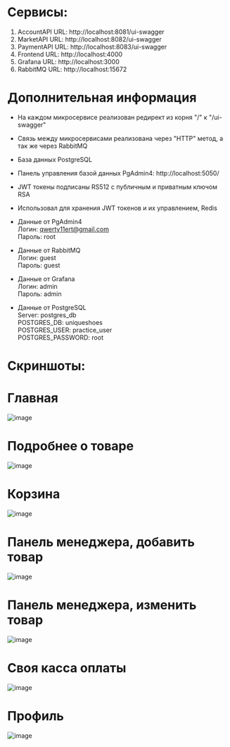 # Сервисы: 
1. AccountAPI URL: http://localhost:8081/ui-swagger 
2. MarketAPI URL: http://localhost:8082/ui-swagger 
3. PaymentAPI URL: http://localhost:8083/ui-swagger
4. Frontend URL: http://localhost:4000
5. Grafana URL: http://localhost:3000
6. RabbitMQ URL: http://localhost:15672

# Дополнительная информация

- На каждом микросервисе реализован редирект из корня "/" к "/ui-swagger"
  
- Связь между микросервисами реализована через "HTTP" метод, а так же через RabbitMQ
  
- База данных PostgreSQL
  
- Панель управления базой данных PgAdmin4: http://localhost:5050/
  
- JWT токены подписаны RS512 с публичным и приватным ключом RSA
  
- Использовал для хранения JWT токенов и их управлением, Redis

- Данные от PgAdmin4<br>
 Логин: qwerty11ert@gmail.com<br>
 Пароль: root<br>

- Данные от RabbitMQ<br>
 Логин: guest<br>
 Пароль: guest<br>

- Данные от Grafana<br>
 Логин: admin<br>
 Пароль: admin<br>

- Данные от PostgreSQL<br>
 Server: postgres_db<br>
 POSTGRES_DB: uniqueshoes<br>
 POSTGRES_USER: practice_user<br>
 POSTGRES_PASSWORD: root<br>
 
# Скриншоты: 
# Главная
  ![image](https://github.com/user-attachments/assets/bce82e68-9ff4-4a0d-8d72-d63313baa94e)
# Подробнее о товаре 
  ![image](https://github.com/user-attachments/assets/aaa55dde-b006-4769-9f03-fc844b4a09bf)
# Корзина
  ![image](https://github.com/user-attachments/assets/a210c231-94ec-482c-911f-195501bc2a73)
# Панель менеджера, добавить товар
  ![image](https://github.com/user-attachments/assets/a7207e70-0356-44e5-83b4-5eb1c32a5ef0)
# Панель менеджера, изменить товар
  ![image](https://github.com/user-attachments/assets/bd7138f0-1a9c-4cf3-a2d7-e566a2575567)
# Своя касса оплаты
  ![image](https://github.com/user-attachments/assets/9ec00eb3-55ac-4a0d-ac11-83c9bd7d59bc)
# Профиль
  ![image](https://github.com/user-attachments/assets/94cdd7ec-0a6c-455c-a25d-a1a20fec7c4b)



